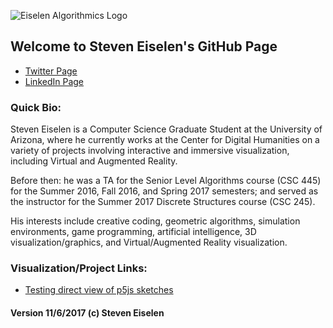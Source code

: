 

![Eiselen Algorithmics Logo](https://seiselen.github.io/EisAlgWhtTsp.png)

## Welcome to Steven Eiselen's GitHub Page

* [Twitter Page](https://twitter.com/StevenEiselen)
* [LinkedIn Page](https://www.linkedin.com/in/steveneiselen/)

### Quick Bio:

Steven Eiselen is a Computer Science Graduate Student at the University of Arizona, where he currently works at the Center for Digital Humanities on a variety of projects involving interactive and immersive visualization, including Virtual and Augmented Reality.

Before then: he was a TA for the Senior Level Algorithms course (CSC 445) for the Summer 2016, Fall 2016, and Spring 2017 semesters; and served as the instructor for the Summer 2017 Discrete Structures course (CSC 245).

His interests include creative coding, geometric algorithms, simulation environments, game programming, artificial intelligence, 3D visualization/graphics, and Virtual/Augmented Reality visualization.

### Visualization/Project Links:

* [Testing direct view of p5js sketches](https://seiselen.github.io/directViewTest/)


#### Version 11/6/2017 (c) Steven Eiselen
